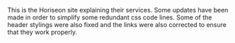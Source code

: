 This is the Horiseon site explaining their services. Some updates have been made in order to simplify some redundant css code lines. 
Some of the header stylings were also fixed and the links were also corrected to ensure that they work properly. 